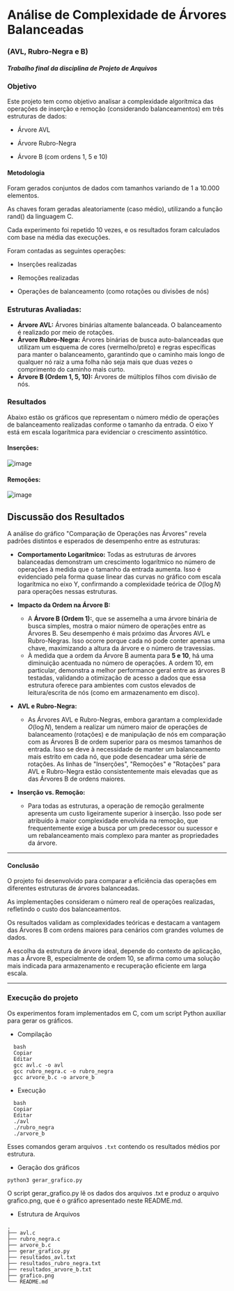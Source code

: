 # Análise de Complexidade de Árvores Balanceadas 
### (AVL, Rubro-Negra e B)
#### _Trabalho final da disciplina de Projeto de Arquivos_
### Objetivo
Este projeto tem como objetivo analisar a complexidade algorítmica das operações de inserção e remoção (considerando balanceamentos) em três estruturas de dados:

* Árvore AVL

* Árvore Rubro-Negra

* Árvore B (com ordens 1, 5 e 10)

#### Metodologia
Foram gerados conjuntos de dados com tamanhos variando de 1 a 10.000 elementos.

As chaves foram geradas aleatoriamente (caso médio), utilizando a função rand() da linguagem C.

Cada experimento foi repetido 10 vezes, e os resultados foram calculados com base na média das execuções.

Foram contadas as seguintes operações:

* Inserções realizadas

* Remoções realizadas

* Operações de balanceamento (como rotações ou divisões de nós)

### Estruturas Avaliadas:
* **Árvore AVL:** Árvores binárias altamente balanceada. O balanceamento é realizado por meio de rotações.
* **Árvore Rubro-Negra:** Árvores binárias de busca auto-balanceadas que utilizam um esquema de cores (vermelho/preto) e regras específicas para manter o balanceamento, garantindo que o caminho mais longo de qualquer nó raiz a uma folha não seja mais que duas vezes o comprimento do caminho mais curto.
* **Árvore B (Ordem 1, 5, 10):** Árvores de múltiplos filhos com divisão de nós.

### Resultados
Abaixo estão os gráficos que representam o número médio de operações de balanceamento realizadas conforme o tamanho da entrada. O eixo Y está em escala logarítmica para evidenciar o crescimento assintótico.
#### Inserções: 
![image](https://github.com/user-attachments/assets/82194c50-8816-420d-9462-9e9500b89b07)
#### Remoções:
![image](https://github.com/user-attachments/assets/d86173eb-8e98-493b-b10b-a6fa13717646)



## Discussão dos Resultados
A análise do gráfico "Comparação de Operações nas Árvores" revela padrões distintos e esperados de desempenho entre as estruturas:

* **Comportamento Logarítmico:** Todas as estruturas de árvores balanceadas demonstram um crescimento logarítmico no número de operações à medida que o tamanho da entrada aumenta. Isso é evidenciado pela forma quase linear das curvas no gráfico com escala logarítmica no eixo Y, confirmando a complexidade teórica de $O(\log N)$ para operações nessas estruturas.

* **Impacto da Ordem na Árvore B:**
    * A **Árvore B (Ordem 1):**, que se assemelha a uma árvore binária de busca simples, mostra o maior número de operações entre as Árvores B. Seu desempenho é mais próximo das Árvores AVL e Rubro-Negras. Isso ocorre porque cada nó pode conter apenas uma chave, maximizando a altura da árvore e o número de travessias.
    * À medida que a ordem da Árvore B aumenta para **5 e 10**, há uma diminuição acentuada no número de operações. A ordem 10, em particular, demonstra a melhor performance geral entre as árvores B testadas, validando a otimização de acesso a dados que essa estrutura oferece para ambientes com custos elevados de leitura/escrita de nós (como em armazenamento em disco).

* **AVL e Rubro-Negra:**
    * As Árvores AVL e Rubro-Negras, embora garantam a complexidade $O(\log N)$, tendem a realizar um número maior de operações de balanceamento (rotações) e de manipulação de nós em comparação com as Árvores B de ordem superior para os mesmos tamanhos de entrada. Isso se deve à necessidade de manter um balanceamento mais estrito em cada nó, que pode desencadear uma série de rotações. As linhas de "Inserções", "Remoções" e "Rotações" para AVL e Rubro-Negra estão consistentemente mais elevadas que as das Árvores B de ordens maiores.

* **Inserção vs. Remoção:**
    * Para todas as estruturas, a operação de remoção geralmente apresenta um custo ligeiramente superior à inserção. Isso pode ser atribuído à maior complexidade envolvida na remoção, que frequentemente exige a busca por um predecessor ou sucessor e um rebalanceamento mais complexo para manter as propriedades da árvore.

---

#### Conclusão
O projeto foi desenvolvido para comparar a eficiência das operações em diferentes estruturas de árvores balanceadas.

As implementações consideram o número real de operações realizadas, refletindo o custo dos balanceamentos.

Os resultados validam as complexidades teóricas e destacam a vantagem das Árvores B com ordens maiores para cenários com grandes volumes de dados. 

A escolha da estrutura de árvore ideal, depende do contexto de aplicação, mas a Árvore B, especialmente de ordem 10, se afirma como uma solução mais indicada para armazenamento e recuperação eficiente em larga escala.

---

### Execução do projeto
Os experimentos foram implementados em C, com um script Python auxiliar para gerar os gráficos.

* Compilação
```
  bash
  Copiar
  Editar
  gcc avl.c -o avl
  gcc rubro_negra.c -o rubro_negra
  gcc arvore_b.c -o arvore_b
```

* Execução
``` 
  bash
  Copiar
  Editar
  ./avl
  ./rubro_negra
  ./arvore_b
``` 
Esses comandos geram arquivos `.txt` contendo os resultados médios por estrutura.

* Geração dos gráficos
```
python3 gerar_grafico.py
```
O script gerar_grafico.py lê os dados dos arquivos .txt e produz o arquivo grafico.png, que é o gráfico apresentado neste README.md.

* Estrutura de Arquivos
```
.
├── avl.c
├── rubro_negra.c
├── arvore_b.c
├── gerar_grafico.py
├── resultados_avl.txt
├── resultados_rubro_negra.txt
├── resultados_arvore_b.txt
├── grafico.png
└── README.md
```

